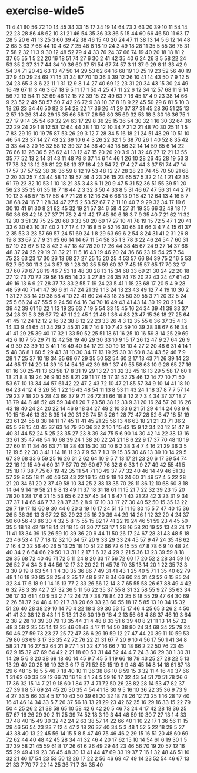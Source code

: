 # exercise-wide5
11
4
41
60
56
72
10
14
45
34
33
15
17
34
19
14
64
73
3
63
20
39
10
11
54
14
22
23
28
86
48
62
10
31
21
46
54
35
36
33
36
5
15
44
60
66
46
50
11
63
17
28
5
20
6
41
13
25
3
60
39
42
38
46
15
40
20
24
47
11
38
13
14
5
6
12
14
48
2
68
3
63
7
66
44
10
4
62
7
25
48
8
18
19
24
3
49
18
28
11
35
5
55
36
75
31
7
58
2
32
11
3
9
30
12
48
52
79
4
4
33
76
24
37
66
74
19
40
20
18
18
81
2
37
65
55
1
5
22
20
16
18
51
74
27
6
30
2
41
42
35
40
6
24
26
3
5
58
22
24
53
35
2
37
31
7
44
34
10
36
60
37
51
54
67
74
57
3
11
37
9
29
8
11
33
42
9
54
34
71
20
42
63
13
47
50
14
29
53
62
64
16
68
19
10
25
19
23
52
56
40
19
37
9
40
29
24
69
71
15
31
34
87
70
10
36
3
39
12
26
10
41
14
43
50
7
9
12
5
24
23
65
3
8
6
22
11
1
31
12
9
8
1
4
27
40
69
12
23
31
20
34
43
15
30
24
49
16
49
67
11
3
46
3
67
18
9
5
11
17
1
50
4
25
47
11
22
6
12
34
12
57
68
11
9
14
56
72
13
54
11
32
69
46
12
15
72
39
15
22
49
63
7
16
45
17
4
9
23
38
14
66
9
23
52
2
49
50
57
50
7
42
26
72
9
38
10
37
8
18
9
22
45
50
29
6
81
5
10
3
18
26
23
34
46
50
82
3
54
28
22
17
36
26
41
29
37
37
31
45
28
36
51
25
13
2
57
10
26
31
48
29
15
35
66
56
17
26
56
80
35
69
32
53
18
3
30
16
36
75
1
27
17
9
14
35
54
60
32
24
63
17
29
8
36
25
15
36
54
30
32
1
16
30
32
64
36
22
29
24
29
1
8
12
53
12
64
44
38
1
10
12
10
34
7
21
2
21
48
70
30
25
11
1
5
7
83
29
19
10
19
75
87
53
26
29
3
12
7
28
34
5
16
18
21
24
51
48
29
10
51
10
46
54
23
37
14
27
43
22
39
10
6
4
3
26
22
32
1
5
38
70
26
1
40
52
8
35
42
3
33
44
3
20
16
32
58
12
39
37
34
36
40
43
18
56
32
14
14
59
65
6
14
22
76
66
13
26
36
5
26
62
41
13
12
47
15
20
20
20
3
9
31
32
46
27
12
21
13
55
35
77
52
13
2
14
31
43
11
48
79
8
37
14
6
14
46
1
26
10
28
26
45
28
19
53
3
17
78
32
13
12
36
81
22
58
13
37
16
4
23
54
72
17
4
27
44
3
37
51
74
47
14
17
57
37
57
52
38
36
36
59
8
12
19
53
48
12
27
28
28
20
74
45
70
50
21
68
2
20
33
25
7
43
44
58
12
19
57
46
4
23
26
15
23
65
57
5
32
2
14
1
21
42
35
61
79
23
32
10
53
1
10
18
21
35
3
43
6
11
20
9
47
5
31
52
36
51
55
39
51
20
56
23
35
35
61
35
18
7
18
44
2
3
32
3
50
4
33
8
5
31
46
67
47
56
31
44
2
71
10
12
3
48
57
15
17
56
4
7
71
28
6
12
16
24
6
66
13
9
16
42
12
64
13
4
16
5
7
38
68
24
16
7
1
28
34
47
27
5
2
53
52
67
7
2
11
10
40
7
9
29
32
34
17
19
6
30
10
41
61
30
8
21
62
45
32
19
21
57
34
6
58
4
27
31
19
35
66
32
49
18
17
50
36
63
42
18
27
37
71
78
2
4
11
42
17
45
60
6
18
3
7
9
35
40
7
21
62
11
32
12
30
3
51
39
75
25
20
68
3
33
50
20
69
17
27
10
41
78
19
15
72
5
47
1
20
41
33
6
30
63
10
37
40
2
1
7
17
4
17
16
8
5
9
52
16
30
65
36
66
3
4
7
4
15
61
37
2
35
53
3
23
57
69
57
24
51
69
24
1
8
29
63
69
6
2
54
8
24
31
41
2
31
26
8
19
8
33
67
2
7
9
31
65
66
14
14
67
11
54
58
35
1
3
78
3
22
46
24
54
7
60
31
57
19
23
67
8
13
8
42
2
47
18
47
78
20
17
26
44
38
45
67
24
9
27
14
37
66
48
37
24
25
29
19
31
32
21
11
5
16
43
19
46
20
24
36
66
23
19
54
25
7
54
75
23
63
23
17
30
26
13
68
27
27
25
15
20
25
4
53
57
66
84
39
75
2
16
5
53
52
7
50
30
11
3
24
3
57
18
1
28
30
35
5
59
60
37
7
45
15
57
65
17
70
32
17
37
60
79
67
28
19
46
7
53
18
48
30
28
13
15
34
68
33
69
21
30
24
22
20
18
27
12
73
70
72
29
56
15
65
14
32
3
27
85
26
35
74
76
20
22
43
24
47
61
42
49
16
13
6
9
27
28
37
73
33
2
55
7
19
24
23
5
41
1
18
23
68
17
20
5
4
9
28
48
59
40
71
41
47
36
6
61
47
24
21
39
1
13
24
13
23
43
49
12
7
4
19
10
30
2
1
31
27
33
14
29
38
58
4
10
22
41
60
24
43
18
25
50
39
55
3
71
20
32
5
24
25
5
66
24
47
55
5
9
24
50
64
16
34
70
16
49
43
41
43
14
30
19
20
21
54
39
42
39
61
16
22
1
13
19
25
63
7
19
5
54
33
15
45
16
24
34
39
41
39
33
37
24
28
31
5
3
28
67
72
47
11
22
45
1
21
46
1
36
4
83
23
47
15
36
18
27
25
64
41
45
12
24
12
12
2
16
32
38
8
12
22
23
33
26
4
3
12
35
55
6
36
37
35
4
13
14
33
9
41
65
41
34
29
2
45
31
28
7
14
9
10
7
42
59
10
39
38
38
67
6
16
34
41
41
29
25
39
40
17
32
1
33
50
52
25
51
18
61
16
25
10
16
59
3
14
25
29
69
42
6
10
7
55
29
71
12
42
58
19
40
29
30
33
10
9
15
17
26
12
47
9
27
64
26
9
4
9
39
23
39
19
3
41
1
16
49
40
64
17
22
30
19
18
10
4
27
2
20
48
6
31
4
14
1
5
48
36
8
1
60
5
29
43
31
10
30
34
17
13
19
25
30
31
50
8
34
43
52
46
7
9
28
1
7
25
37
10
18
34
35
69
67
29
35
50
52
54
60
2
17
13
43
71
26
39
14
23
44
65
17
14
20
14
39
15
14
54
16
42
39
69
1
37
49
55
58
63
10
9
28
65
27
16
61
16
30
25
41
13
63
58
17
8
31
19
29
13
27
31
32
33
45
16
13
29
5
58
17
60
1
13
21
8
8
19
24
26
9
10
56
8
21
29
11
17
15
17
31
52
75
46
12
14
77
10
71
50
53
67
10
13
34
44
57
61
42
22
47
2
43
72
10
47
21
85
57
34
9
10
14
41
18
10
64
23
4
12
4
3
26
55
1
22
16
43
48
54
11
13
8
53
11
43
24
1
18
37
8
7
7
57
14
79
23
7
18
20
5
28
43
66
37
9
71
26
72
31
66
18
8
12
2
7
3
4
34
37
37
18
7
18
79
44
8
48
52
49
59
34
61
20
7
23
58
38
12
33
9
31
20
16
24
57
20
16
26
43
18
40
24
24
20
22
14
46
9
18
34
27
49
2
10
33
6
21
51
29
4
14
24
68
9
6
10
15
18
46
13
32
8
35
14
20
31
26
74
51
5
26
1
28
72
47
28
52
6
47
18
51
19
23
61
24
55
8
38
14
11
17
45
11
41
45
21
25
56
13
46
63
18
21
21
33
71
36
2
65
5
28
15
40
45
37
63
14
79
20
36
32
2
10
1
15
43
15
9
12
34
20
12
51
47
9
40
31
44
52
24
5
25
23
35
27
23
8
39
34
75
5
6
90
14
30
42
14
22
38
13
16
33
61
35
47
48
54
10
68
39
24
1
38
20
22
24
21
18
6
22
9
17
37
70
48
10
19
27
60
11
11
34
46
63
71
18
28
43
15
30
30
10
6
2
38
3
4
7
4
16
21
29
36
3
5
12
19
5
22
30
3
41
1
14
18
11
23
7
9
53
7
1
3
19
15
35
30
46
13
39
10
14
29
5
67
39
68
33
6
59
25
16
26
31
2
62
64
10
9
5
7
13
17
21
23
20
6
17
39
54
74
22
16
12
15
49
4
60
31
7
67
70
29
60
67
76
32
8
6
33
1
9
27
49
42
55
41
5
35
18
17
38
7
75
67
19
42
35
11
54
71
10
49
37
77
32
40
46
14
49
46
51
38
57
39
8
55
18
11
40
46
53
43
22
16
15
40
9
18
16
24
60
31
49
57
4
5
22
28
21
20
34
61
20
2
37
49
58
10
34
25
2
38
13
35
70
28
11
36
12
10
68
60
3
18
14
64
9
14
19
58
21
9
8
13
49
11
37
18
31
18
61
11
15
21
7
22
32
39
23
15
20
78
20
1
28
17
6
21
15
53
65
6
22
57
45
34
1
6
47
1
43
21
22
42
3
23
31
9
34
37
37
1
4
65
46
7
73
28
37
35
2
8
9
17
10
33
17
27
30
40
52
50
15
35
13
22
29
7
19
17
13
60
9
30
44
6
20
3
19
16
17
24
51
15
11
16
80
15
5
7
47
40
15
36
26
5
36
39
13
3
67
22
53
29
23
25
16
20
39
44
29
14
26
1
12
32
20
4
24
37
50
60
56
43
86
30
4
32
5
8
15
55
15
82
17
41
22
19
24
46
51
59
23
4
45
50
35
5
18
18
42
19
18
14
21
18
15
61
30
77
53
17
1
28
16
58
20
19
52
13
43
74
17
11
41
13
34
39
15
26
59
10
39
36
20
9
44
11
50
26
17
24
67
28
31
43
48
5
18
23
46
53
4
17
7
18
12
32
10
34
57
20
9
33
29
33
24
45
57
9
47
24
35
48
62
7
16
4
2
32
56
40
26
5
13
25
18
10
51
22
66
72
6
15
55
47
8
78
6
9
10
48
24
40
34
2
6
64
66
29
50
1
3
31
1
2
17
1
6
32
4
29
2
21
5
36
13
23
39
59
8
18
29
35
68
72
40
46
71
72
5
11
24
8
20
33
17
56
72
60
17
20
52
2
28
34
59
10
26
52
7
4
34
3
6
44
56
12
17
32
20
22
11
45
78
70
35
13
14
20
1
22
35
73
3
3
30
9
19
8
63
54
1
1
4
30
35
36
86
7
49
31
41
43
1
25
40
5
71
1
35
40
62
79
48
1
16
18
20
85
38
25
4
2
35
17
48
9
27
8
34
66
60
24
31
43
52
6
15
85
24
32
34
17
6
18
9
1
14
15
13
77
2
33
26
56
12
14
3
7
65
55
58
26
67
88
49
4
42
6
32
78
3
39
42
7
27
32
36
5
11
56
22
35
37
55
8
31
32
58
55
9
27
35
63
34
26
17
33
61
1
40
9
53
2
7
12
24
73
7
38
78
84
23
25
6
18
55
29
47
64
30
69
2
26
51
37
24
48
4
10
21
7
38
20
69
33
23
60
55
18
17
5
85
13
10
34
15
32
51
26
40
28
38
29
10
14
70
4
22
18
3
39
30
53
15
17
46
4
25
65
3
26
2
4
50
41
41
32
38
12
8
43
1
1
5
13
21
36
30
19
9
16
4
2
13
56
66
4
86
37
46
19
3
64
2
38
2
28
10
39
30
79
13
35
44
31
4
48
8
33
51
6
39
40
8
21
11
13
14
57
32
48
3
58
2
25
55
14
12
25
46
61
43
4
17
11
14
50
38
80
24
34
68
34
25
79
24
50
46
27
59
73
23
27
25
72
47
36
6
29
19
59
12
27
47
44
20
39
11
10
59
53
79
80
63
69
3
17
33
35
42
72
76
22
21
31
67
7
20
9
10
4
56
17
50
1
41
34
8
58
21
78
16
27
52
64
21
9
77
1
51
32
47
16
66
7
10
18
66
2
22
50
76
23
45
62
9
15
32
47
69
64
42
2
21
18
60
53
31
44
52
44
4
7
24
3
36
29
30
1
30
31
14
29
5
6
8
20
38
69
18
40
14
45
9
7
45
5
1
19
66
18
79
43
25
27
28
22
5
13
13
29
49
20
25
16
19
32
3
6
17
5
71
52
55
15
19
9
9
48
45
14
8
14
18
61
87
18
29
6
48
15
16
5
5
46
7
18
40
10
11
36
38
86
10
8
59
15
3
32
11
4
16
40
37
66
1
31
62
60
33
59
12
66
70
16
18
4
1
24
5
59
16
17
32
43
54
51
70
51
78
26
6
17
36
32
15
14
7
21
9
18
60
1
84
37
4
71
72
50
26
28
82
28
14
53
47
82
37
27
39
1
8
57
69
24
45
20
30
35
4
54
41
18
30
9
5
16
10
36
22
35
36
9
73
9
4
27
33
5
66
33
4
5
17
10
43
50
39
61
20
32
18
78
26
12
73
25
1
16
28
17
40
16
41
46
14
34
33
5
7
26
37
56
18
13
21
29
23
42
62
25
16
29
16
33
15
22
79
50
4
25
26
2
21
38
58
65
10
58
42
6
42
20
5
46
73
24
4
17
42
28
18
36
25
57
67
16
26
29
30
2
11
25
39
74
52
18
3
19
3
44
48
59
10
30
7
27
13
1
4
33
37
48
40
15
49
30
32
42
24
2
63
38
57
14
22
66
40
1
10
22
17
1
36
56
11
15
29
46
56
54
23
23
7
12
4
47
2
18
26
37
40
34
5
3
48
1
52
5
22
18
29
5
27
43
38
40
13
22
45
56
14
15
5
8
5
47
49
75
46
46
2
29
15
16
51
20
48
60
69
72
62
44
40
48
42
45
28
34
41
32
46
4
20
17
62
15
10
14
54
61
6
19
30
1
5
37
39
58
21
45
59
61
8
17
26
61
6
26
49
29
44
23
46
56
70
19
20
57
12
16
55
29
49
41
9
23
36
45
48
30
13
41
44
47
69
33
19
37
7
16
1
32
48
46
51
10
32
21
46
17
54
23
53
50
12
26
17
22
2
56
46
69
47
49
14
23
52
54
46
67
13
21
33
7
70
77
22
14
25
36
71
7
34
35
40
